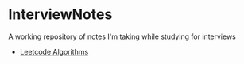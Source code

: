 # InterviewNotes
A working repository of notes I'm taking while studying for interviews

- [Leetcode Algorithms](./leetcode_algorithms.md)
